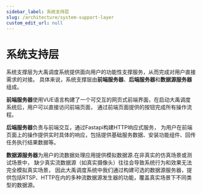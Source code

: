 ```yaml
---
sidebar_label: 系统支持层
slug: /architecture/system-support-layer
custom_edit_url: null
---
```


# 系统支持层

系统支撑层为大禹调度系统提供面向用户的功能性支撑服务，从而完成对用户直接需求的对接。
具体来说，系统支撑层由**前端服务器**、**后端服务器**和**数据源服务器**组成。

**前端服务器**使用VUE语言构建了一个可交互的网页式前端界面，在启动大禹调度系统后，用户可以直接访问前端页面，
通过前端页面提供的按钮完成所有操作流程。

**后端服务器**负责与前端交互，通过Fastapi构建HTTP响应式服务，
为用户在前端页面上的操作提供实时具体的响应，包括提供基础服务数据、安装功能组件、回传任务执行结果数据等。

**数据源服务器**为用户的流数据处理应用提供模拟数据源.在非真实的仿真场景或测试场景中，
缺少真实流数据源（如真实摄像头）往往会导致系统行为和效果无法完全模拟真实场景，
因此大禹调度系统中我们通过构建可选的数据源服务器，提供包括RTSP、HTTP在内的多种流数据源发生器的功能，覆盖真实场景下不同类型的数据源。

